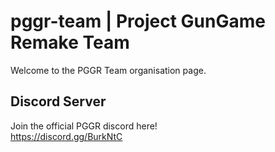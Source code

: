 # pggr-team | Project GunGame Remake Team
Welcome to the PGGR Team organisation page.

## Discord Server
Join the official PGGR discord here!  
https://discord.gg/BurkNtC
